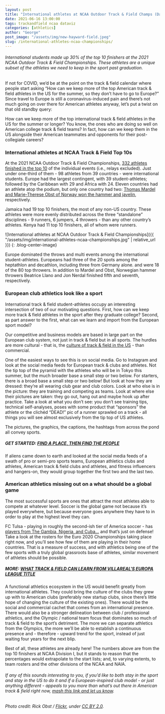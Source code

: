 ```yaml
---
layout: post
title: "International athletes at NCAA Outdoor Track & Field Champs (Data viz)"
date: 2021-06-16 13:00:00
tags: trackandfield ncaa dataviz
categories: [athletics]
author: "George"
post_image: "/assets/img/new-hayward-field.jpeg"
slug: /international-athletes-ncaa-championships/
---
```

<h6>International students made up 30% of the top 10 finishers at the 2021 NCAA Outdoor Track & Field Championships. These athletes are a unique subset of the athletes we need to keep in the sport past graduation.</h6>

If not for COVID, we’d be at the point on the track & field calendar where people start asking “How can we keep more of the top American track & field athletes in the US for the summer, so they don’t have to go to Europe?” Since travel to Europe is still a coronavirus-induced pain and there’s not much going on over there for American athletes anyway, let’s put a twist on that old standby query: 

How can we keep more of the top international track & field athletes in the US for the summer or longer? You know, the ones who are doing so well on American college track & field teams? In fact, how can we keep them in the US alongside their American teammates and opponents for their post-collegiate careers?

### International athletes at NCAA Track & Field Top 10s

At the 2021 NCAA Outdoor Track & Field Championships, [332 athletes finished in the top 10](https://flashresults.com/2021_Meets/Outdoor/06-09_NCAA/) of the individual events (i.e., relays excluded). Just under one-third of them - 98 athletes from 39 countries - were international students. Europe had the largest contingent, with 39 student-athletes; followed by the Caribbean with 29 and Africa with 24. Eleven countries had an athlete atop the podium, but only one country had two: [Thomas Mardel and Marie-Therese Obst of Norway won the hammer and javelin](https://sportindepth.com/index.php/2021/06/14/the-ncaa-championships-is-back-at-glorious-hayward-field/), respectively. 

Jamaica had 19 top 10 finishers, the most of any non-US country. These athletes were more evenly distributed across the three “standalone” disciplines - 9 runners, 6 jumpers, 4 throwers - than any other country’s athletes. Kenya had 11 top 10 finishers, all of whom were runners.

![International athletes at NCAA Outdoor Track & Field Championships]({{ "/assets/img/international-athletes-ncaa-championships.jpg" | relative_url }})
{: .blog-center-image}

Europe dominated the throws and multi events among the international student-athletes. Europeans had three of the 20 spots among the heptathlon and decathlon, including three from Germany alone. and were 18 of the 80 top throwers. In addition to Mardel and Obst, Norwegian hammer throwers Beatrice Llano and Jon Nerdal finished fifth and seventh, respectively. 

### European club athletics look like a sport

International track & field student-athletes occupy an interesting intersection of two of our motivating questions. First, how can we keep more track & field athletes in the sport after they graduate college? Second, as part answer to the first, what can we learn and import from the European sport model? 

Our competitive and business models are based in large part on the European club system, not just in track & field but in all sports. The hurdles are more cultural - that is, the [culture of track & field in the US](https://nalathletics.com/blog/2021/05/20/track-and-field-value-not-thank-you) - than commercial. 

One of the easiest ways to see this is on social media. Go to Instagram and look at the social media feeds for European track & clubs and athletes. Not the tip top of the pyramid with the athletes who will be in Tokyo this summer, but the much broader base a small step or two below. For starters, there is a broad base a small step or two below! But look at how they are dressed: they’re all wearing club gear and club colors. Look at who else is in the picture: they are training and competing as teams. Look at where else their pictures are taken: they go out, hang out and maybe hook up after practice. Take a look at what you don’t see: you don’t see training tips, technical self-analyses, poses with some product that “sponsors” the athlete or the clichéd “DEAD!” pic of a runner sprawled on a track - all things you will see almost exclusively from the tip top of US athletes. 

The pictures, the graphics, the captions, the hashtags from across the pond all convey sports.

##### GET STARTED: [FIND A PLACE, THEN FIND THE PEOPLE](https://nalathletics.com/blog/2020/10/02/find-better-place-throw-jump-run)

If aliens came down to earth and looked at the social media feeds of a swath of pro or semi-pro sports teams, European athletics clubs and athletes, American track & field clubs and athletes, and fitness influencers and hangers-on, they would group together the first two and the last two. 

### American athletics missing out on a what should be a global game

The most successful sports are ones that attract the most athletes able to compete at whatever level. Soccer is the global game not because it’s played everywhere, but because everyone goes anywhere they have to in order to play at the highest level they can. 

FC Tulsa - playing in roughly the second-ish tier of America soccer - has [players from The Gambia, Nigeria, and Cuba…](https://www.fctulsa.com/2021-roster) and that’s just on defense! Take a look at the rosters for the Euro 2020 Championships taking place right now, and you’ll see how few of them are playing in their home countries. That is a measure of success, and with athletics being one of the few sports with a truly global grassroots base of athletes, similar movement of athletes should be possible.

##### MORE: [WHAT TRACK & FIELD CAN LEARN FROM VILLAREAL'S EUROPA LEAGUE TITLE](https://nalathletics.com/blog/2021/05/27/track-and-field-lessons-learned-villareal-europa-league)

A functional athletics ecosystem in the US would benefit greatly from international athletes. They could bring the culture of the clubs they grew up with to American clubs (preferably new startup clubs, since there’s little hope of changing the culture of the existing ones). There would be the social and commercial cachet that comes from an international presence. There would also be a stronger delineation between club / professional athletics, and the Olympic / national team focus that dominates so much of track & field to the sport’s detriment. The more we can separate athletics from the Olympics, the more we’ll be able to establish a continuous presence and  - therefore - upward trend for the sport, instead of just waiting four years for the next blip.

Best of all, these athletes are already here! The numbers above are from the top 10 finishers at NCAA Division I, but it stands to reason that the percentages would extrapolate to the start lists; and, to varying extents, to team rosters and the other divisions of the NCAA and NAIA.

<h6>If any of this sounds interesting to you, if you’d like to both stay in the sport and stay in the US to do it and if a European-inspired club model - or just anything different - appeals to you more than what’s out there in American track & field right now, <a href="mailto:george@nalathletics.com">mash this link and let us know</a>.</h6> 

<em>Photo credit: Rick Obst / [Flickr](https://flic.kr/p/2j9MZAg), under [CC BY 2.0](https://creativecommons.org/licenses/by/2.0/).</em>
